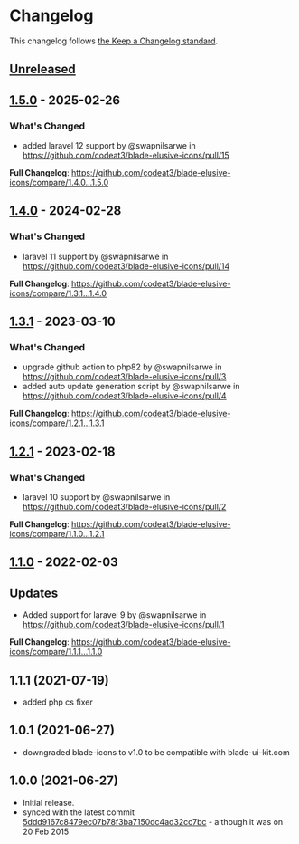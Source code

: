 # Changelog

This changelog follows [the Keep a Changelog standard](https://keepachangelog.com).

## [Unreleased](https://github.com/codeat3/blade-elusive-icons/compare/1.5.0...HEAD)

## [1.5.0](https://github.com/codeat3/blade-elusive-icons/compare/1.4.0...1.5.0) - 2025-02-26

### What's Changed

* added laravel 12 support by @swapnilsarwe in https://github.com/codeat3/blade-elusive-icons/pull/15

**Full Changelog**: https://github.com/codeat3/blade-elusive-icons/compare/1.4.0...1.5.0

## [1.4.0](https://github.com/codeat3/blade-elusive-icons/compare/1.3.1...1.4.0) - 2024-02-28

### What's Changed

* laravel 11 support by @swapnilsarwe in https://github.com/codeat3/blade-elusive-icons/pull/14

**Full Changelog**: https://github.com/codeat3/blade-elusive-icons/compare/1.3.1...1.4.0

## [1.3.1](https://github.com/codeat3/blade-elusive-icons/compare/1.2.1...1.3.1) - 2023-03-10

### What's Changed

- upgrade github action to php82 by @swapnilsarwe in https://github.com/codeat3/blade-elusive-icons/pull/3
- added auto update generation script by @swapnilsarwe in https://github.com/codeat3/blade-elusive-icons/pull/4

**Full Changelog**: https://github.com/codeat3/blade-elusive-icons/compare/1.2.1...1.3.1

## [1.2.1](https://github.com/codeat3/blade-elusive-icons/compare/1.1.0...1.2.1) - 2023-02-18

### What's Changed

- laravel 10 support by @swapnilsarwe in https://github.com/codeat3/blade-elusive-icons/pull/2

**Full Changelog**: https://github.com/codeat3/blade-elusive-icons/compare/1.1.0...1.2.1

## [1.1.0](https://github.com/codeat3/blade-elusive-icons/compare/1.1.1...1.1.0) - 2022-02-03

## Updates

- Added support for laravel 9 by @swapnilsarwe in https://github.com/codeat3/blade-elusive-icons/pull/1

**Full Changelog**: https://github.com/codeat3/blade-elusive-icons/compare/1.1.1...1.1.0

## 1.1.1 (2021-07-19)

- added php cs fixer

## 1.0.1 (2021-06-27)

- downgraded blade-icons to v1.0 to be compatible with blade-ui-kit.com

## 1.0.0 (2021-06-27)

- Initial release.
- synced with the latest commit [5ddd9167c8479ec07b78f3ba7150dc4ad32cc7bc](https://github.com/dovy/elusive-icons/commit/5ddd9167c8479ec07b78f3ba7150dc4ad32cc7bc) - although it was on 20 Feb 2015
